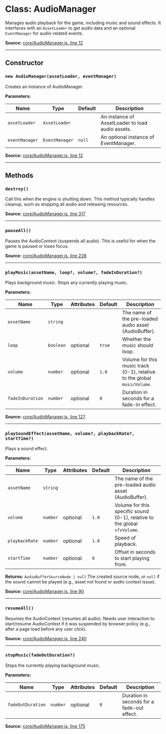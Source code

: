 # Class: AudioManager

Manages audio playback for the game, including music and sound effects. It interfaces with an `AssetLoader` to get audio data and an optional `EventManager` for audio-related events.

**Source:** [core/AudioManager.js, line 12](core/AudioManager.js.html#line12)

---

## Constructor

### `new AudioManager(assetLoader, eventManager)`

Creates an instance of AudioManager.

**Parameters:**

| Name           | Type           | Default | Description                                      |
| -------------- | -------------- | ------- | ------------------------------------------------ |
| `assetLoader`  | `AssetLoader`  |         | An instance of AssetLoader to load audio assets. |
| `eventManager` | `EventManager` | `null`  | An optional instance of EventManager.            |

**Source:** [core/AudioManager.js, line 12](core/AudioManager.js.html#line12)

---

## Methods

### `destroy()`

Call this when the engine is shutting down.
This method typically handles cleanup, such as stopping all audio and releasing resources.

**Source:** [core/AudioManager.js, line 317](core/AudioManager.js.html#line317)

---

### `pauseAll()`

Pauses the AudioContext (suspends all audio).
This is useful for when the game is paused or loses focus.

**Source:** [core/AudioManager.js, line 228](core/AudioManager.js.html#line228)

---

### `playMusic(assetName, loop?, volume?, fadeInDuration?)`

Plays background music. Stops any currently playing music.

**Parameters:**

| Name             | Type      | Attributes | Default | Description                                                              |
| ---------------- | --------- | ---------- | ------- | ------------------------------------------------------------------------ |
| `assetName`      | `string`  |            |         | The name of the pre-loaded audio asset (AudioBuffer).                    |
| `loop`           | `boolean` | optional   | `true`  | Whether the music should loop.                                           |
| `volume`         | `number`  | optional   | `1.0`   | Volume for this music track (0-1), relative to the global `musicVolume`. |
| `fadeInDuration` | `number`  | optional   | `0`     | Duration in seconds for a fade-in effect.                                |

**Source:** [core/AudioManager.js, line 127](core/AudioManager.js.html#line127)

---

### `playSoundEffect(assetName, volume?, playbackRate?, startTime?)`

Plays a sound effect.

**Parameters:**

| Name           | Type     | Attributes | Default | Description                                                               |
| -------------- | -------- | ---------- | ------- | ------------------------------------------------------------------------- |
| `assetName`    | `string` |            |         | The name of the pre-loaded audio asset (AudioBuffer).                     |
| `volume`       | `number` | optional   | `1.0`   | Volume for this specific sound (0-1), relative to the global `sfxVolume`. |
| `playbackRate` | `number` | optional   | `1.0`   | Speed of playback.                                                        |
| `startTime`    | `number` | optional   | `0`     | Offset in seconds to start playing from.                                  |

**Returns:** `AudioBufferSourceNode | null`
The created source node, or `null` if the sound cannot be played (e.g., asset not found or audio context issue).

**Source:** [core/AudioManager.js, line 90](../public/api/AudioManager.js.html#line90)

---

### `resumeAll()`

Resumes the AudioContext (resumes all audio).
Needs user interaction to start/resume AudioContext if it was suspended by browser policy (e.g., after a page load before any user click).

**Source:** [core/AudioManager.js, line 240](core/AudioManager.js.html#line240)

---

### `stopMusic(fadeOutDuration?)`

Stops the currently playing background music.

**Parameters:**

| Name              | Type     | Attributes | Default | Description                                |
| ----------------- | -------- | ---------- | ------- | ------------------------------------------ |
| `fadeOutDuration` | `number` | optional   | `0`     | Duration in seconds for a fade-out effect. |

**Source:** [core/AudioManager.js, line 175](core/AudioManager.js.html#line175)

